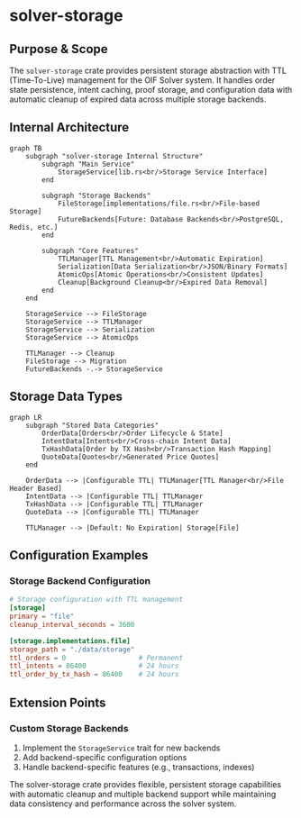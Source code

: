 # solver-storage

## Purpose & Scope

The `solver-storage` crate provides persistent storage abstraction with TTL (Time-To-Live) management for the OIF Solver system. It handles order state persistence, intent caching, proof storage, and configuration data with automatic cleanup of expired data across multiple storage backends.

## Internal Architecture

```mermaid
graph TB
    subgraph "solver-storage Internal Structure"
        subgraph "Main Service"
            StorageService[lib.rs<br/>Storage Service Interface]
        end

        subgraph "Storage Backends"
            FileStorage[implementations/file.rs<br/>File-based Storage]
            FutureBackends[Future: Database Backends<br/>PostgreSQL, Redis, etc.]
        end

        subgraph "Core Features"
            TTLManager[TTL Management<br/>Automatic Expiration]
            Serialization[Data Serialization<br/>JSON/Binary Formats]
            AtomicOps[Atomic Operations<br/>Consistent Updates]
            Cleanup[Background Cleanup<br/>Expired Data Removal]
        end
    end

    StorageService --> FileStorage
    StorageService --> TTLManager
    StorageService --> Serialization
    StorageService --> AtomicOps

    TTLManager --> Cleanup
    FileStorage --> Migration
    FutureBackends -.-> StorageService
```

## Storage Data Types

```mermaid
graph LR
    subgraph "Stored Data Categories"
        OrderData[Orders<br/>Order Lifecycle & State]
        IntentData[Intents<br/>Cross-chain Intent Data]
        TxHashData[Order by TX Hash<br/>Transaction Hash Mapping]
        QuoteData[Quotes<br/>Generated Price Quotes]
    end

    OrderData --> |Configurable TTL| TTLManager[TTL Manager<br/>File Header Based]
    IntentData --> |Configurable TTL| TTLManager
    TxHashData --> |Configurable TTL| TTLManager
    QuoteData --> |Configurable TTL| TTLManager

    TTLManager --> |Default: No Expiration| Storage[File]
```

## Configuration Examples

### Storage Backend Configuration

```toml
# Storage configuration with TTL management
[storage]
primary = "file"
cleanup_interval_seconds = 3600

[storage.implementations.file]
storage_path = "./data/storage"
ttl_orders = 0                  # Permanent
ttl_intents = 86400             # 24 hours
ttl_order_by_tx_hash = 86400    # 24 hours
```

## Extension Points

### Custom Storage Backends

1. Implement the `StorageService` trait for new backends
2. Add backend-specific configuration options
3. Handle backend-specific features (e.g., transactions, indexes)

The solver-storage crate provides flexible, persistent storage capabilities with automatic cleanup and multiple backend support while maintaining data consistency and performance across the solver system.
